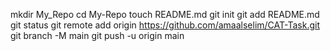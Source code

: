 mkdir My_Repo
cd My-Repo
touch README.md
git init
git add README.md
git status
git remote add origin https://github.com/amaalselim/CAT-Task.git
git branch -M main
git push -u origin main
